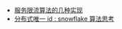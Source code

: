 * [服务限流算法的几种实现](https://juejin.im/entry/5b4d8a8ce51d451908695590)
* [分布式唯一 id : snowflake 算法思考](https://juejin.im/post/5a7f9176f265da4e721c73a8)
